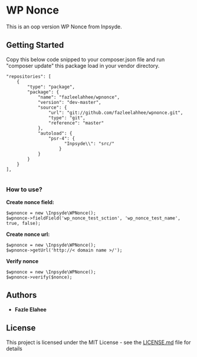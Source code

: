 # WP Nonce

This is an oop version WP Nonce from Inpsyde. 

## Getting Started

Copy this below code snipped to your composer.json file and run "composer update" this package load in your vendor directory.

```
"repositories": [
    {
        "type": "package",
        "package": {
            "name": "fazleelahhee/wpnonce",
            "version": "dev-master",
            "source": {
                "url": "git://github.com/fazleelahhee/wpnonce.git",
                "type": "git",
                "reference": "master"
            },
            "autoload": {
                "psr-4": {
                      "Inpsyde\\": "src/"
                    }
            }
        }
    }
],


```

### How to use?

**Create nonce field:**
```
$wpnonce = new \Inpsyde\WPNonce();
$wpnonce->fieldField('wp_nonce_test_sction', 'wp_nonce_test_name', true, false);
```

**Create nonce url:**
```
$wpnonce = new \Inpsyde\WPNonce();
$wpnonce->getUrl('http://< domain name >/');
```

**Verify nonce** 
```
$wpnonce = new \Inpsyde\WPNonce();
$wpnonce->verify($nonce);
```

## Authors

* **Fazle Elahee**


## License

This project is licensed under the MIT License - see the [LICENSE.md](LICENSE.md) file for details
